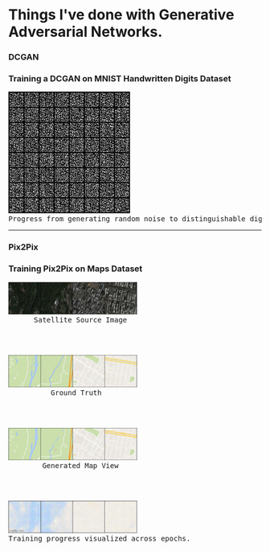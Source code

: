 <h1> Things I've done with Generative Adversarial Networks.</h1>

<h3>DCGAN</h3>
<h3>Training a DCGAN on MNIST Handwritten Digits Dataset</h3>

<pre><img src="DCGAN/MNIST/dcgan_mnist.gif" alt="here"><br>Progress from generating random noise to distinguishable digits.</img></pre>
<hr>

<h3>Pix2Pix</h3>
<h3>Training Pix2Pix on Maps Dataset</h3>

<pre><img src="Pix2Pix/results/true_source.png" alt="here" width="256" height="64"><br>      Satellite Source Image</img></pre><br><br>
<pre><img src="Pix2Pix/results/true_target.png" alt="here" width="256" height="64"><br>          Ground Truth</img></pre><br><br>
<pre><img src="Pix2Pix/results/generated_188.png" alt="here" width="256" height="64"><br>        Generated Map View</img></pre><br><br>
<pre><img src="Pix2Pix/results/progress.gif" alt="here" width="256" height="64"><br>Training progress visualized across epochs.</img></pre>
